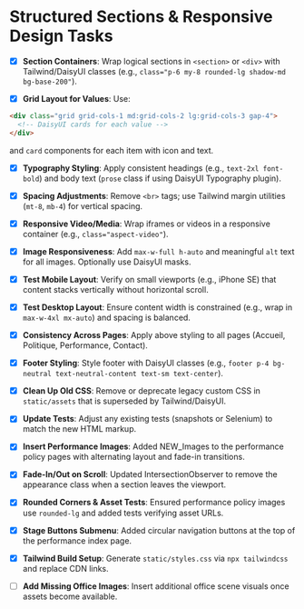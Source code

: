 # Structured Sections & Responsive Design Tasks

  - [x] **Section Containers**: Wrap logical sections in `<section>` or `<div>` with Tailwind/DaisyUI classes (e.g., `class="p-6 my-8 rounded-lg shadow-md bg-base-200"`).

  - [x] **Grid Layout for Values**: Use:
   ```html
   <div class="grid grid-cols-1 md:grid-cols-2 lg:grid-cols-3 gap-4">
     <!-- DaisyUI cards for each value -->
   </div>
   ```
   and `card` components for each item with icon and text.

 - [x] **Typography Styling**: Apply consistent headings (e.g., `text-2xl font-bold`) and body text (`prose` class if using DaisyUI Typography plugin).

  - [x] **Spacing Adjustments**: Remove `<br>` tags; use Tailwind margin utilities (`mt-8`, `mb-4`) for vertical spacing.

  - [x] **Responsive Video/Media**: Wrap iframes or videos in a responsive container (e.g., `class="aspect-video"`).

  - [x] **Image Responsiveness**: Add `max-w-full h-auto` and meaningful `alt` text for all images. Optionally use DaisyUI masks.

 - [x] **Test Mobile Layout**: Verify on small viewports (e.g., iPhone SE) that content stacks vertically without horizontal scroll.

 - [x] **Test Desktop Layout**: Ensure content width is constrained (e.g., wrap in `max-w-4xl mx-auto`) and spacing is balanced.

  - [x] **Consistency Across Pages**: Apply above styling to all pages (Accueil, Politique, Performance, Contact).

 - [x] **Footer Styling**: Style footer with DaisyUI classes (e.g., `footer p-4 bg-neutral text-neutral-content text-sm text-center`).

  - [x] **Clean Up Old CSS**: Remove or deprecate legacy custom CSS in `static/assets` that is superseded by Tailwind/DaisyUI.

- [x] **Update Tests**: Adjust any existing tests (snapshots or Selenium) to match the new HTML markup.

 - [x] **Insert Performance Images**: Added NEW_Images to the performance policy pages with alternating layout and fade-in transitions.
- [x] **Fade-In/Out on Scroll**: Updated IntersectionObserver to remove the appearance class when a section leaves the viewport.
- [x] **Rounded Corners & Asset Tests**: Ensured performance policy images use `rounded-lg` and added tests verifying asset URLs.
- [x] **Stage Buttons Submenu**: Added circular navigation buttons at the top of the performance index page.
- [x] **Tailwind Build Setup**: Generate `static/styles.css` via `npx tailwindcss` and replace CDN links.
- [ ] **Add Missing Office Images**: Insert additional office scene visuals once assets become available.
